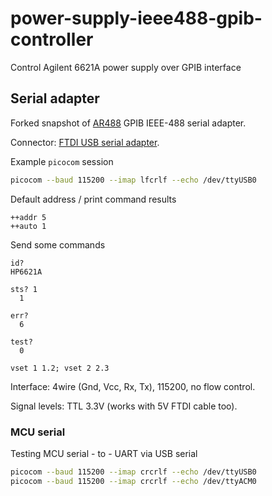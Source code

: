 # power-supply-ieee488-gpib-controller

Control Agilent 6621A power supply over GPIB interface


## Serial adapter

Forked snapshot of [AR488](https://github.com/andreyk0/AR488) GPIB IEEE-488 serial adapter.

Connector: [FTDI USB serial adapter](https://microcontrollerslab.com/ftdi-usb-to-serial-converter-cable-use-linux-windows/).

Example `picocom` session

```bash
picocom --baud 115200 --imap lfcrlf --echo /dev/ttyUSB0
```

Default address / print command results

```
++addr 5
++auto 1
```

Send some commands

```
id?
HP6621A

sts? 1
  1

err?
  6

test?
  0

vset 1 1.2; vset 2 2.3
```

Interface: 4wire (Gnd, Vcc, Rx, Tx), 115200, no flow control.

Signal levels: TTL 3.3V (works with 5V FTDI cable too).


### MCU serial

Testing MCU serial - to - UART via USB serial

``` bash
picocom --baud 115200 --imap crcrlf --echo /dev/ttyUSB0
picocom --baud 115200 --imap crcrlf --echo /dev/ttyACM0
```
